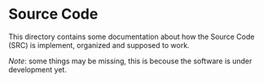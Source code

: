 # Source Code

This directory contains some documentation about how the Source Code (SRC) is implement, organized and supposed to work.

*Note*: some things may be missing, this is becouse the software is under development yet.
